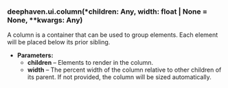 ### deephaven.ui.column(\*children: Any, width: float | None = None, \*\*kwargs: Any)

A column is a container that can be used to group elements.
Each element will be placed below its prior sibling.

* **Parameters:**
  * **children** – Elements to render in the column.
  * **width** – The percent width of the column relative to other children of its parent. If not provided, the column will be sized automatically.
